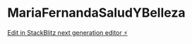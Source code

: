 # MariaFernandaSaludYBelleza

[Edit in StackBlitz next generation editor ⚡️](https://stackblitz.com/~/github.com/JoelHJames1/MariaFernandaSaludYBelleza)